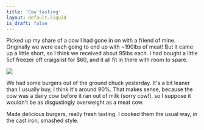 ```yaml
---
title: 'Cow tasting'
layout: default.liquid
is_draft: false
---
```


Picked up my share of a cow I had gone in on with a friend of mine. Originally we were each going to end up with ~190lbs of meat! But it came up a little short, so I think we received about 95lbs each. I had bought a little 5cf freezer off craigslist for $60, and it all fit in there with room to spare.


[![](http://1.bp.blogspot.com/-kXr6tiIo06E/Vijllh_7z4I/AAAAAAAAEos/KUQVIvsozlo/s320/20151021_193809.jpg)](http://1.bp.blogspot.com/-kXr6tiIo06E/Vijllh_7z4I/AAAAAAAAEos/KUQVIvsozlo/s1600/20151021_193809.jpg)



We had some burgers out of the ground chuck yesterday. It's a bit leaner than I usually buy, I think it's around 90%. That makes sense, because the cow was a dairy cow before it ran out of milk (sorry cow!), so I suppose it wouldn't be as disgustingly overweight as a meat cow.



Made delicious burgers, really fresh tasting. I cooked them the usual way, in the cast iron, smashed style.